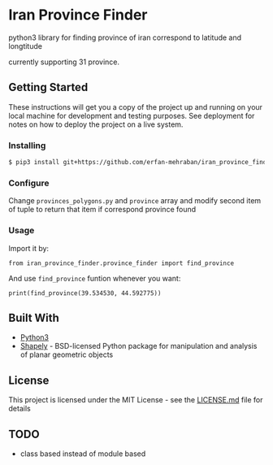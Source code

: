 # Iran Province Finder

python3 library for finding province of iran correspond to latitude and longtitude

currently supporting 31 province.

## Getting Started

These instructions will get you a copy of the project up and running on your local machine for development and testing purposes. See deployment for notes on how to deploy the project on a live system.

### Installing

```bash
$ pip3 install git+https://github.com/erfan-mehraban/iran_province_finder
```

### Configure

Change ```provinces_polygons.py``` and ```province``` array and modify second item of tuple to return that item if correspond province found

### Usage

Import it by:

```python3
from iran_province_finder.province_finder import find_province
```

And use ```find_province``` funtion whenever you want:

```python3
print(find_province(39.534530, 44.592775))
```

## Built With

* [Python3](http://www.dropwizard.io/1.0.2/docs/)
* [Shapely](https://pypi.org/project/Shapely/) - BSD-licensed Python package for manipulation and analysis of planar geometric objects

## License

This project is licensed under the MIT License - see the [LICENSE.md](LICENSE.md) file for details

## TODO

* class based instead of module based